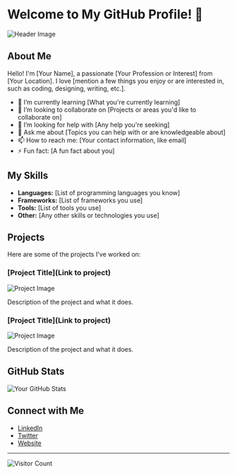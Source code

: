 # Welcome to My GitHub Profile! 👋

![Header Image](https://your-image-url.com)

## About Me

Hello! I'm [Your Name], a passionate [Your Profession or Interest] from [Your Location]. I love [mention a few things you enjoy or are interested in, such as coding, designing, writing, etc.].

- 🌱 I’m currently learning [What you're currently learning]
- 👯 I’m looking to collaborate on [Projects or areas you'd like to collaborate on]
- 🤔 I’m looking for help with [Any help you're seeking]
- 💬 Ask me about [Topics you can help with or are knowledgeable about]
- 📫 How to reach me: [Your contact information, like email]
- ⚡ Fun fact: [A fun fact about you]

## My Skills

- **Languages:** [List of programming languages you know]
- **Frameworks:** [List of frameworks you use]
- **Tools:** [List of tools you use]
- **Other:** [Any other skills or technologies you use]

## Projects

Here are some of the projects I've worked on:

### [Project Title](Link to project)

![Project Image](https://your-project-image-url.com)

Description of the project and what it does.

### [Project Title](Link to project)

![Project Image](https://your-project-image-url.com)

Description of the project and what it does.

## GitHub Stats

![Your GitHub Stats](https://github-readme-stats.vercel.app/api?username=bharathreddy9999&show_icons=true&theme=radical)

## Connect with Me

- [LinkedIn](https://www.linkedin.com/in/bharath-kumar-reddy-pippalla-08a32b235/)
- [Twitter](https://twitter.com/Bharath02012004)
- [Website](https://gitub.io/bharathreddy9999/Portfolio)

---

![Visitor Count](https://profile-counter.glitch.me/bharathreddy9999/count.svg)

